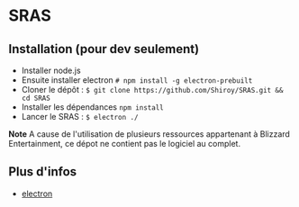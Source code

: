 # SRAS
## Installation (pour dev seulement)
- Installer node.js
- Ensuite installer electron `# npm install -g electron-prebuilt`
- Cloner le dépôt : `$ git clone https://github.com/Shiroy/SRAS.git && cd SRAS`
- Installer les dépendances `npm install`
- Lancer le SRAS : `$ electron ./`

**Note** A cause de l'utilisation de plusieurs ressources appartenant à Blizzard Entertainment, ce dépot ne contient pas le logiciel au complet.

## Plus d'infos
- [electron](https://github.com/atom/electron)
